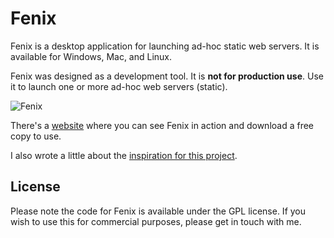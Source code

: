 # Fenix

Fenix is a desktop application for launching ad-hoc static web servers.
It is available for Windows, Mac, and Linux.

Fenix was designed as a development tool. It is **not for production use**.
Use it to launch one or more ad-hoc web servers (static).

![Fenix](https://raw.github.com/coreybutler/fenix/docs/scsreen1.jpg)

There's a [website](https://coreybutler.github.com/fenix) where you can see
Fenix in action and download a free copy to use.

I also wrote a little about the [inspiration for this project](http://artofidea.com/cookbook/development/fenix).

## License

Please note the code for Fenix is available under the GPL license. If
you wish to use this for commercial purposes, please get in touch with
me.